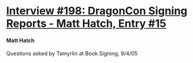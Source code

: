 # [Interview #198: DragonCon Signing Reports - Matt Hatch, Entry #15](https://www.theoryland.com/intvmain.php?i=198#15)

#### Matt Hatch

Questions asked by Tamyrlin at Book Signing, 9/4/05

